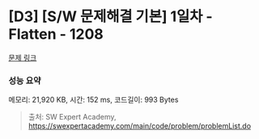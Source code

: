 # [D3] [S/W 문제해결 기본] 1일차 - Flatten - 1208 

[문제 링크](https://swexpertacademy.com/main/code/problem/problemDetail.do?contestProbId=AV139KOaABgCFAYh) 

### 성능 요약

메모리: 21,920 KB, 시간: 152 ms, 코드길이: 993 Bytes



> 출처: SW Expert Academy, https://swexpertacademy.com/main/code/problem/problemList.do